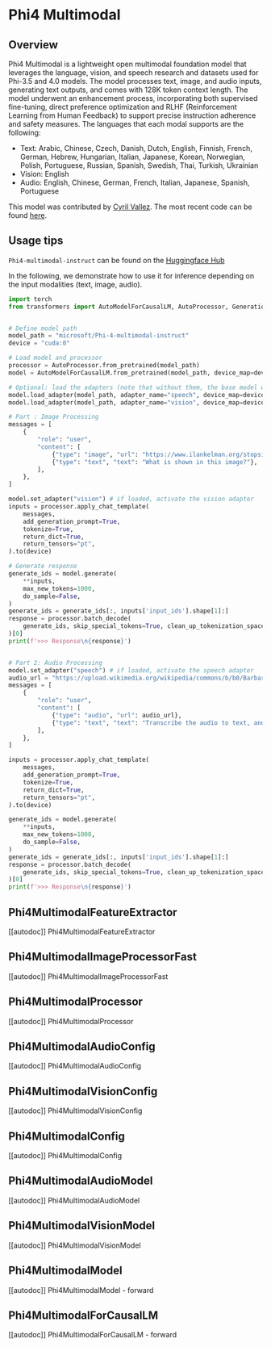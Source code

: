 <!--Copyright 2025 The HuggingFace Team. All rights reserved.
Licensed under the Apache License, Version 2.0 (the "License"); you may not use this file except in compliance with
the License. You may obtain a copy of the License at
http://www.apache.org/licenses/LICENSE-2.0
Unless required by applicable law or agreed to in writing, software distributed under the License is distributed on
an "AS IS" BASIS, WITHOUT WARRANTIES OR CONDITIONS OF ANY KIND, either express or implied. See the License for the
specific language governing permissions and limitations under the License.
⚠️ Note that this file is in Markdown but contain specific syntax for our doc-builder (similar to MDX) that may not be
rendered properly in your Markdown viewer.
-->

# Phi4 Multimodal

## Overview

Phi4 Multimodal is a lightweight open multimodal foundation model that leverages the language, vision, and speech research and datasets used for Phi-3.5 and 4.0 models. The model processes text, image, and audio inputs, generating text outputs, and comes with 128K token context length. The model underwent an enhancement process, incorporating both supervised fine-tuning, direct preference optimization and RLHF (Reinforcement Learning from Human Feedback) to support precise instruction adherence and safety measures. The languages that each modal supports are the following:

- Text: Arabic, Chinese, Czech, Danish, Dutch, English, Finnish, French, German, Hebrew, Hungarian, Italian, Japanese, Korean, Norwegian, Polish, Portuguese, Russian, Spanish, Swedish, Thai, Turkish, Ukrainian
- Vision: English
- Audio: English, Chinese, German, French, Italian, Japanese, Spanish, Portuguese

This model was contributed by [Cyril Vallez](https://huggingface.co/cyrilvallez). The most recent code can be
found [here](https://github.com/huggingface/transformers/blob/main/src/transformers/models/phi4_multimodal/modeling_phi4_multimodal.py).


## Usage tips

`Phi4-multimodal-instruct` can be found on the [Huggingface Hub](https://huggingface.co/microsoft/Phi-4-multimodal-instruct)

In the following, we demonstrate how to use it for inference depending on the input modalities (text, image, audio).

```python
import torch
from transformers import AutoModelForCausalLM, AutoProcessor, GenerationConfig


# Define model path
model_path = "microsoft/Phi-4-multimodal-instruct"
device = "cuda:0"

# Load model and processor
processor = AutoProcessor.from_pretrained(model_path)
model = AutoModelForCausalLM.from_pretrained(model_path, device_map=device,  torch_dtype=torch.float16)

# Optional: load the adapters (note that without them, the base model will very likely not work well)
model.load_adapter(model_path, adapter_name="speech", device_map=device, adapter_kwargs={"subfolder": 'speech-lora'})
model.load_adapter(model_path, adapter_name="vision", device_map=device, adapter_kwargs={"subfolder": 'vision-lora'})

# Part : Image Processing
messages = [
    {
        "role": "user",
        "content": [
            {"type": "image", "url": "https://www.ilankelman.org/stopsigns/australia.jpg"},
            {"type": "text", "text": "What is shown in this image?"},
        ],
    },
]

model.set_adapter("vision") # if loaded, activate the vision adapter
inputs = processor.apply_chat_template(
    messages,
    add_generation_prompt=True,
    tokenize=True,
    return_dict=True,
    return_tensors="pt",
).to(device)

# Generate response
generate_ids = model.generate(
    **inputs,
    max_new_tokens=1000,
    do_sample=False,
)
generate_ids = generate_ids[:, inputs['input_ids'].shape[1]:]
response = processor.batch_decode(
    generate_ids, skip_special_tokens=True, clean_up_tokenization_spaces=False
)[0]
print(f'>>> Response\n{response}')


# Part 2: Audio Processing
model.set_adapter("speech") # if loaded, activate the speech adapter
audio_url = "https://upload.wikimedia.org/wikipedia/commons/b/b0/Barbara_Sahakian_BBC_Radio4_The_Life_Scientific_29_May_2012_b01j5j24.flac"
messages = [
    {
        "role": "user",
        "content": [
            {"type": "audio", "url": audio_url},
            {"type": "text", "text": "Transcribe the audio to text, and then translate the audio to French. Use <sep> as a separator between the origina transcript and the translation."},
        ],
    },
]

inputs = processor.apply_chat_template(
    messages,
    add_generation_prompt=True,
    tokenize=True,
    return_dict=True,
    return_tensors="pt",
).to(device)

generate_ids = model.generate(
    **inputs,
    max_new_tokens=1000,
    do_sample=False,
)
generate_ids = generate_ids[:, inputs['input_ids'].shape[1]:]
response = processor.batch_decode(
    generate_ids, skip_special_tokens=True, clean_up_tokenization_spaces=False
)[0]
print(f'>>> Response\n{response}')
```

## Phi4MultimodalFeatureExtractor

[[autodoc]] Phi4MultimodalFeatureExtractor

## Phi4MultimodalImageProcessorFast

[[autodoc]] Phi4MultimodalImageProcessorFast

## Phi4MultimodalProcessor

[[autodoc]] Phi4MultimodalProcessor

## Phi4MultimodalAudioConfig

[[autodoc]] Phi4MultimodalAudioConfig

## Phi4MultimodalVisionConfig

[[autodoc]] Phi4MultimodalVisionConfig

## Phi4MultimodalConfig

[[autodoc]] Phi4MultimodalConfig

## Phi4MultimodalAudioModel

[[autodoc]] Phi4MultimodalAudioModel

## Phi4MultimodalVisionModel

[[autodoc]] Phi4MultimodalVisionModel

## Phi4MultimodalModel

[[autodoc]] Phi4MultimodalModel
    - forward

## Phi4MultimodalForCausalLM

[[autodoc]] Phi4MultimodalForCausalLM
    - forward
